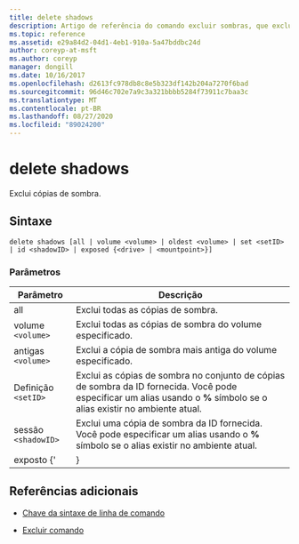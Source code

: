 ```yaml
---
title: delete shadows
description: Artigo de referência do comando excluir sombras, que exclui cópias de sombra.
ms.topic: reference
ms.assetid: e29a84d2-04d1-4eb1-910a-5a47bddbc24d
author: coreyp-at-msft
ms.author: coreyp
manager: dongill
ms.date: 10/16/2017
ms.openlocfilehash: d2613fc978db8c8e5b323df142b204a7270f6bad
ms.sourcegitcommit: 96d46c702e7a9c3a321bbbb5284f73911c7baa3c
ms.translationtype: MT
ms.contentlocale: pt-BR
ms.lasthandoff: 08/27/2020
ms.locfileid: "89024200"
---
```

# <a name="delete-shadows"></a>delete shadows

Exclui cópias de sombra.

## <a name="syntax"></a>Sintaxe

```
delete shadows [all | volume <volume> | oldest <volume> | set <setID> | id <shadowID> | exposed {<drive> | <mountpoint>}]
```

### <a name="parameters"></a>Parâmetros

| Parâmetro | Descrição |
| ---- | ---- |
| all | Exclui todas as cópias de sombra. |
| volume `<volume>` | Exclui todas as cópias de sombra do volume especificado. |
| antigas `<volume>` | Exclui a cópia de sombra mais antiga do volume especificado. |
| Definição `<setID>` | Exclui as cópias de sombra no conjunto de cópias de sombra da ID fornecida. Você pode especificar um alias usando o **%** símbolo se o alias existir no ambiente atual. |
| sessão `<shadowID>` | Exclui uma cópia de sombra da ID fornecida. Você pode especificar um alias usando o **%** símbolo se o alias existir no ambiente atual. |
| exposto {'<drive> | <mountpoint>} |

## <a name="additional-references"></a>Referências adicionais

- [Chave da sintaxe de linha de comando](command-line-syntax-key.md)

- [Excluir comando](delete.md)
